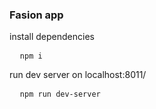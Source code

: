 ### Fasion app

install dependencies
<pre>
  <code>npm i</code>
</pre>

run dev server on localhost:8011/
<pre>
  <code>npm run dev-server</code> 
</pre>
